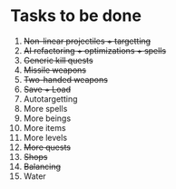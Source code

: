 # Tasks to be done #

  1. ~~Non-linear projectiles + targetting~~
  1. ~~AI refactoring + optimizations + spells~~
  1. ~~Generic kill quests~~
  1. ~~Missile weapons~~
  1. ~~Two-handed weapons~~
  1. ~~Save + Load~~
  1. Autotargetting
  1. More spells
  1. More beings
  1. More items
  1. More levels
  1. ~~More quests~~
  1. ~~Shops~~
  1. ~~Balancing~~
  1. Water